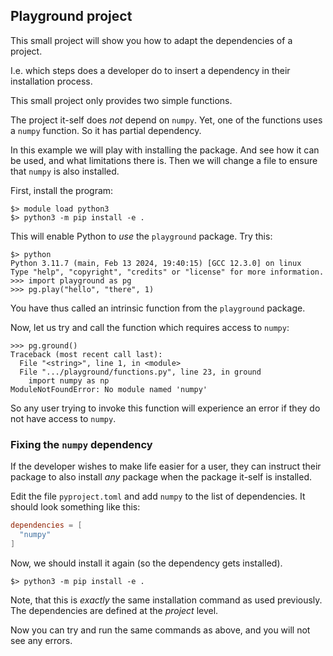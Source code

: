 ## Playground project

This small project will show you how to adapt the dependencies
of a project.

I.e. which steps does a developer do to insert a dependency
in their installation process.


This small project only provides two simple functions.

The project it-self does *not* depend on `numpy`. Yet, one
of the functions uses a `numpy` function. So it has partial
dependency.

In this example we will play with installing the package.
And see how it can be used, and what limitations there is.
Then we will change a file to ensure that `numpy` is also installed.

First, install the program:
```shell
$> module load python3
$> python3 -m pip install -e .
```

This will enable Python to *use* the `playground` package.
Try this:
```shell
$> python
Python 3.11.7 (main, Feb 13 2024, 19:40:15) [GCC 12.3.0] on linux
Type "help", "copyright", "credits" or "license" for more information.
>>> import playground as pg
>>> pg.play("hello", "there", 1)
```
You have thus called an intrinsic function from the `playground` package.

Now, let us try and call the function which requires access to `numpy`:
```shell
>>> pg.ground()
Traceback (most recent call last):
  File "<string>", line 1, in <module>
  File ".../playground/functions.py", line 23, in ground
    import numpy as np
ModuleNotFoundError: No module named 'numpy'
```
So any user trying to invoke this function will experience an error if
they do not have access to `numpy`.


### Fixing the `numpy` dependency

If the developer wishes to make life easier for a user, they can instruct
their package to also install *any* package when the package it-self is
installed.

Edit the file `pyproject.toml` and add `numpy` to the list of dependencies.
It should look something like this:
```toml
dependencies = [
  "numpy"
]
```
Now, we should install it again (so the dependency gets installed).
```shell
$> python3 -m pip install -e .
```
Note, that this is *exactly* the same installation command as used
previously. The dependencies are defined at the *project* level.

Now you can try and run the same commands as above, and you will
not see any errors.
